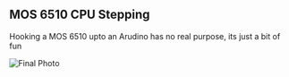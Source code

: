 MOS 6510 CPU Stepping
-------------------

Hooking a MOS 6510 upto an Arudino has no real purpose, its just a bit of fun

![Final Photo](https://raw.githubusercontent.com/segrax/Arduino-Mos6510-Stepping/master/Photos/mos_2.jpg)


